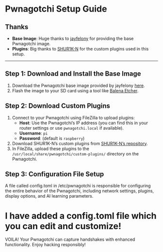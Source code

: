 # Pwnagotchi Setup Guide

## Thanks
- **Base Image**: Huge thanks to [jayfelony](https://github.com/jayfelony) for providing the base Pwnagotchi image.
- **Plugins**: Big thanks to [SHUR1K-N](https://github.com/SHUR1K-N) for the custom plugins used in this setup.

---

## Step 1: Download and Install the Base Image
1. Download the Pwnagotchi base image provided by jayfelony [here](https://github.com/jayofelony/pwnagotchi).
2. Flash the image to your SD card using a tool like [Balena Etcher](https://www.balena.io/etcher/).

## Step 2: Download Custom Plugins
1. Connect to your Pwnagotchi using FileZilla to upload plugins:
   - **Host**: Use the Pwnagotchi’s IP address (you can find this in your router settings or use `pwnagotchi.local` if available).
   - **Username**: `pi`
   - **Password**: (default is `raspberry`)
2. Download SHUR1K-N’s custom plugins from [SHUR1K-N’s repository](https://github.com/SHUR1K-N/pwnagotchi-plugins).
3. In FileZilla, upload these plugins to the `/usr/local/share/pwnagotchi/custom-plugins/` directory on the Pwnagotchi.

## Step 3: Configuration File Setup

 A file called config.toml in /etc/pwnagotchi is responsible for configuring the entire behavior of the Pwnagotchi, including network settings, plugins, display options, and AI learning parameters.

# I have added a config.toml file which you can edit and customize!

VOILA!
Your Pwnagotchi can capture handshakes with enhanced functionality. Enjoy hacking responsibly!
